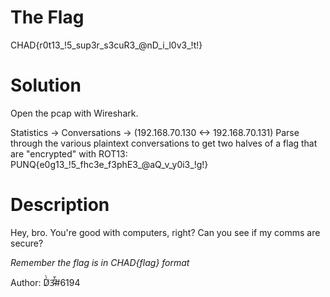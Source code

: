 # The Flag
CHAD{r0t13_!5_sup3r_s3cuR3_@nD_i_l0v3_!t!}

# Solution
Open the pcap with Wireshark.  

Statistics -> Conversations -> (192.168.70.130 <-> 192.168.70.131)
Parse through the various plaintext conversations to get two halves of a flag that are "encrypted" with ROT13:
PUNQ{e0g13_!5_fhc3e_f3phE3_@aQ_v_y0i3_!g!}

# Description

Hey, bro. You're good with computers, right? Can you see if my comms are secure?

*Remember the flag is in CHAD{flag} format*

Author: D̸́̉3̷̐̌#6194
